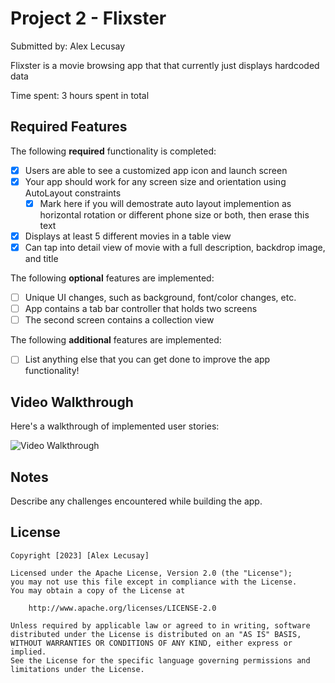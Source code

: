 # Project 2 - Flixster

Submitted by: Alex Lecusay

Flixster is a movie browsing app that that currently just displays hardcoded data

Time spent: 3 hours spent in total

## Required Features

The following **required** functionality is completed:

- [X] Users are able to see a customized app icon and launch screen
- [X] Your app should work for any screen size and orientation using AutoLayout constraints
  - [X] Mark here if you will demostrate auto layout implemention as horizontal rotation or different phone size or both, then erase this text
- [X] Displays at least 5 different movies in a table view
- [X] Can tap into detail view of movie with a full description, backdrop image, and title
 
The following **optional** features are implemented:

- [ ] Unique UI changes, such as background, font/color changes, etc.
- [ ] App contains a tab bar controller that holds two screens
- [ ] The second screen contains a collection view

The following **additional** features are implemented:

- [ ] List anything else that you can get done to improve the app functionality!

## Video Walkthrough

Here's a walkthrough of implemented user stories:

<img src='http://i.imgur.com/link/to/your/gif/file.gif' title='Video Walkthrough' width='' alt='Video Walkthrough' />

## Notes

Describe any challenges encountered while building the app.

## License

    Copyright [2023] [Alex Lecusay]

    Licensed under the Apache License, Version 2.0 (the "License");
    you may not use this file except in compliance with the License.
    You may obtain a copy of the License at

        http://www.apache.org/licenses/LICENSE-2.0

    Unless required by applicable law or agreed to in writing, software
    distributed under the License is distributed on an "AS IS" BASIS,
    WITHOUT WARRANTIES OR CONDITIONS OF ANY KIND, either express or implied.
    See the License for the specific language governing permissions and
    limitations under the License.
